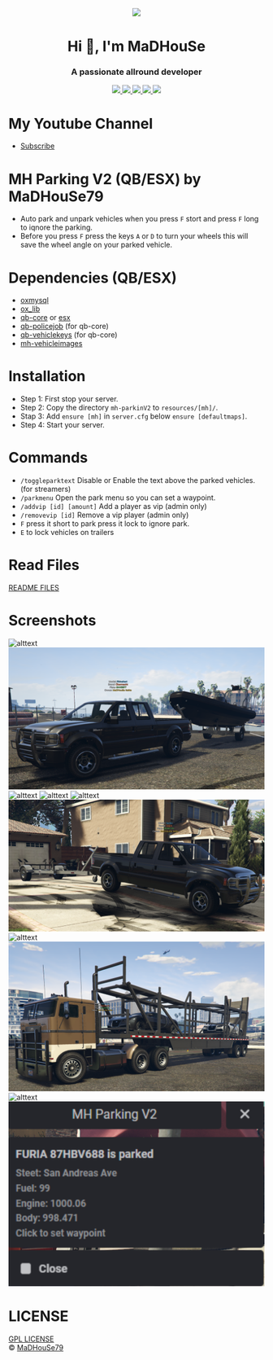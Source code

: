<p align="center">
    <img width="140" src="https://icons.iconarchive.com/icons/iconarchive/red-orb-alphabet/128/Letter-M-icon.png" />  
    <h1 align="center">Hi 👋, I'm MaDHouSe</h1>
    <h3 align="center">A passionate allround developer </h3>    
</p>

<p align="center">
  <a href="https://github.com/MH-Scripts/mh-parkingV2/issues">
    <img src="https://img.shields.io/github/issues/MaDHouSe79/mh-parkingV2"/> 
  </a>
  <a href="https://github.com/MH-Scripts/mh-parkingV2/watchers">
    <img src="https://img.shields.io/github/watchers/MaDHouSe79/mh-parkingV2"/> 
  </a> 
  <a href="https://github.com/MH-Scripts/mh-parkingV2/network/members">
    <img src="https://img.shields.io/github/forks/MaDHouSe79/mh-parkingV2"/> 
  </a>  
  <a href="https://github.com/MH-Scripts/mh-parkingV2/stargazers">
    <img src="https://img.shields.io/github/stars/MaDHouSe79/mh-parkingV2?color=white"/> 
  </a>
  <a href="https://github.com/MH-Scripts/mh-parkingV2/blob/main/LICENSE">
    <img src="https://img.shields.io/github/license/MH-Scripts/mh-parkingV2?color=black"/> 
  </a>      
</p>

# My Youtube Channel
- [Subscribe](https://www.youtube.com/@MaDHouSe79) 

# MH Parking V2 (QB/ESX) by MaDHouSe79
- Auto park and unpark vehicles when you press `F` stort and press `F` long to iqnore the parking.
- Before you press `F` press the keys `A` or `D` to turn your wheels this will save the wheel angle on your parked vehicle.

# Dependencies (QB/ESX)
- [oxmysql](https://github.com/overextended/oxmysql/releases/tag/v1.9.3)
- [ox_lib](https://github.com/overextended/ox_lib/releases)
- [qb-core](https://github.com/qbcore-framework/qb-core) or [esx](https://github.com/esx-framework)
- [qb-policejob](https://github.com/qbcore-framework/qb-policejob) (for qb-core)
- [qb-vehiclekeys](https://github.com/qbcore-framework/qb-vehiclekeys) (for qb-core)
- [mh-vehicleimages](https://github.com/MaDHouSe79/mh-vehicleimages)

# Installation
- Step 1: First stop your server.
- Step 2: Copy the directory `mh-parkinV2` to `resources/[mh]/`.
- Stap 3: Add `ensure [mh]` in `server.cfg` below `ensure [defaultmaps]`.
- Step 4: Start your server.  

# Commands
- `/toggleparktext` Disable or Enable the text above the parked vehicles. (for streamers)
- `/parkmenu` Open the park menu so you can set a waypoint.
- `/addvip [id] [amount]` Add a player as vip (admin only)
- `/removevip [id]` Remove a vip player (admin only)
- `F` press it short to park press it lock to ignore park. 
- `E` to lock vehicles on trailers 

# Read Files
[README FILES](https://github.com/MH-Scripts/mh-parkingV2/tree/main/readme)

# Screenshots
![alttext](https://github.com/MH-Scripts/mh-parkingV2/blob/main/screenshots/parked.png)
![alttext](https://github.com/MH-Scripts/mh-parkingV2/blob/main/screenshots/trailer6.png)
![alttext](https://github.com/MH-Scripts/mh-parkingV2/blob/main/screenshots/trailer1.png)
![alttext](https://github.com/MH-Scripts/mh-parkingV2/blob/main/screenshots/trailer2.png)
![alttext](https://github.com/MH-Scripts/mh-parkingV2/blob/main/screenshots/trailer3.png)
![alttext](https://github.com/MH-Scripts/mh-parkingV2/blob/main/screenshots/trailer4.png)
![alttext](https://github.com/MH-Scripts/mh-parkingV2/blob/main/screenshots/trailer5.png)
![alttext](https://github.com/MH-Scripts/mh-parkingV2/blob/main/screenshots/trailer7.png)
![alttext](https://github.com/MH-Scripts/mh-parkingV2/blob/main/screenshots/trailer8.png)
![alttext](https://github.com/MH-Scripts/mh-parkingV2/blob/main/screenshots/parkmenu.png)

# LICENSE
[GPL LICENSE](./LICENSE)<br />
&copy; [MaDHouSe79](https://www.youtube.com/@MaDHouSe79)
